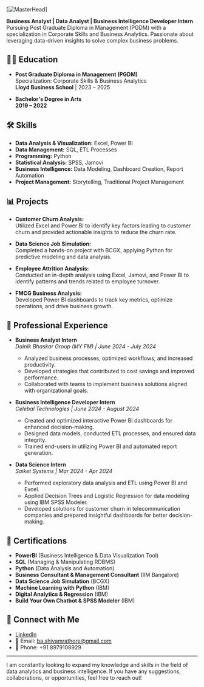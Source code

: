 [![MasterHead](https://www.mygreatlearning.com/blog/what-is-data-science/)]

**Business Analyst | Data Analyst | Business Intelligence Developer Intern**  
Pursuing Post Graduate Diploma in Management (PGDM) with a specialization in Corporate Skills and Business Analytics. Passionate about leveraging data-driven insights to solve complex business problems.

## 🧑‍🎓 Education

- **Post Graduate Diploma in Management (PGDM)**  
  Specialization: Corporate Skills & Business Analytics  
  **Lloyd Business School** | 2023 – 2025

- **Bachelor's Degree in Arts**  
  **2019 – 2022**

## 🛠️ Skills

- **Data Analysis & Visualization:** Excel, Power BI
- **Data Management:** SQL, ETL Processes
- **Programming:** Python
- **Statistical Analysis:** SPSS, Jamovi
- **Business Intelligence:** Data Modeling, Dashboard Creation, Report Automation
- **Project Management:** Storytelling, Traditional Project Management

## 📊 Projects

- **Customer Churn Analysis:**  
  Utilized Excel and Power BI to identify key factors leading to customer churn and provided actionable insights to reduce the churn rate.

- **Data Science Job Simulation:**  
  Completed a hands-on project with BCGX, applying Python for predictive modeling and data analysis.

- **Employee Attrition Analysis:**  
  Conducted an in-depth analysis using Excel, Jamovi, and Power BI to identify patterns and trends related to employee turnover.

- **FMCG Business Analysis:**  
  Developed Power BI dashboards to track key metrics, optimize operations, and drive business growth.

## 💼 Professional Experience

- **Business Analyst Intern**  
  *Dainik Bhaskar Group (MY FM) | June 2024 - July 2024*  
  - Analyzed business processes, optimized workflows, and increased productivity.
  - Developed strategies that contributed to cost savings and improved performance.
  - Collaborated with teams to implement business solutions aligned with organizational goals.

- **Business Intelligence Developer Intern**  
  *Celebal Technologies | June 2024 - August 2024*  
  - Created and optimized interactive Power BI dashboards for enhanced decision-making.
  - Designed data models, conducted ETL processes, and ensured data integrity.
  - Trained end-users in utilizing Power BI and automated report generation.

- **Data Science Intern**  
  *Saiket Systems | Mar 2024 - Apr 2024*  
  - Performed exploratory data analysis and ETL using Power BI and Excel.
  - Applied Decision Trees and Logistic Regression for data modeling using IBM SPSS Modeler.
  - Developed solutions for customer churn in telecommunication companies and prepared insightful dashboards for better decision-making.

## 📜 Certifications

- **PowerBI** (Business Intelligence & Data Visualization Tool)
- **SQL** (Managing & Manipulating RDBMS)
- **Python** (Data Analysis and Automation)
- **Business Consultant & Management Consultant** (IIM Bangalore)
- **Data Science Job Simulation** (BCGX)
- **Machine Learning with Python** (IBM)
- **Digital Analytics & Regression** (IBM)
- **Build Your Own Chatbot & SPSS Modeler** (IBM)

## 🔗 Connect with Me

- [LinkedIn](https://www.linkedin.com/in/shivam-rathore-business-analyst)
- 📧 Email: ba.shivamrathore@gmail.com
- 📱 Phone: +91 8979108929

---

I am constantly looking to expand my knowledge and skills in the field of data analytics and business intelligence. If you have any suggestions, collaborations, or opportunities, feel free to reach out!
